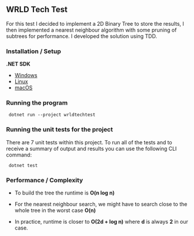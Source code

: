 ## WRLD Tech Test
For this test I decided to implement a 2D Binary Tree to store the results, I then implemented a nearest neighbour algorithm with some pruning of subtrees for performance.
I developed the solution using TDD. 

### Installation / Setup
**.NET SDK**
- [Windows](https://dotnet.microsoft.com/learn/dotnet/hello-world-tutorial/install?initial-os=windows)
- [Linux](https://dotnet.microsoft.com/learn/dotnet/hello-world-tutorial/install?initial-os=linux)
- [macOS](https://dotnet.microsoft.com/learn/dotnet/hello-world-tutorial/install?initial-os=macos)

### Running the program
```
 dotnet run --project wrldtechtest
```

### Running the unit tests for the project
There are 7 unit tests within this project. To run all of the tests and to receive a summary of output and results you can use the following CLI command:
```
 dotnet test
```

### Performance / Complexity
* To build the tree the runtime is **O(n log n)**

* For the nearest neighbour search, we might have to search close to the whole tree in the worst case **O(n)**
* In practice, runtime is closer to **O(2d + log n)** where **d** is always **2** in our case.

